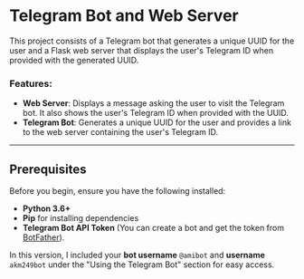# Telegram Bot and Web Server

This project consists of a Telegram bot that generates a unique UUID for the user and a Flask web server that displays the user's Telegram ID when provided with the generated UUID.

### Features:
- **Web Server**: Displays a message asking the user to visit the Telegram bot. It also shows the user's Telegram ID when provided with the UUID.
- **Telegram Bot**: Generates a unique UUID for the user and provides a link to the web server containing the user's Telegram ID.
---

## Prerequisites

Before you begin, ensure you have the following installed:
- **Python 3.6+**
- **Pip** for installing dependencies
- **Telegram Bot API Token** (You can create a bot and get the token from [BotFather](https://core.telegram.org/bots#botfather)).



In this version, I included your **bot username** `@amibot` and **username** `akm249bot` under the "Using the Telegram Bot" section for easy access.
